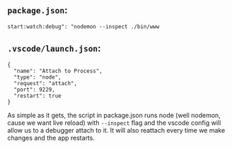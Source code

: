 ## `package.json`:

```
start:watch:debug": "nodemon --inspect ./bin/www
```

## `.vscode/launch.json`:
```
{
  "name": "Attach to Process",
  "type": "node",
  "request": "attach",
  "port": 9229,
  "restart": true
}
```

As simple as it gets, the script in package.json runs node (well nodemon, cause we want live reload) with `--inspect` flag and the vscode config will allow us to a debugger attach to it. It will also reattach every time we make changes and the app restarts.